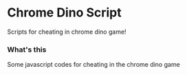 # Chrome Dino Script
Scripts for cheating in chrome dino game! 
### What's this
Some javascript codes for cheating in the chrome dino game
